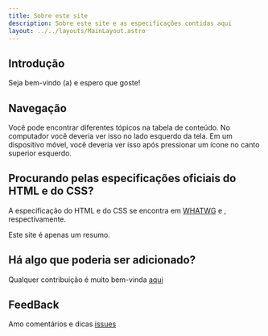 ```yaml
---
title: Sobre este site
description: Sobre este site e as especificações contidas aqui
layout: ../../layouts/MainLayout.astro
---
```


## Introdução

Seja bem-vindo (a) e espero que goste!


## Navegação

Você pode encontrar diferentes tópicos na tabela de conteúdo. No computador você deveria ver isso no lado esquerdo da tela. Em um dispositivo móvel, você deveria ver isso após pressionar um ícone no canto superior esquerdo.

## Procurando pelas especificações oficiais do HTML e do CSS?

A especificação do HTML e do CSS se encontra em [WHATWG](https://html.spec.whatwg.org/dev/) e [](), respectivamente.

Este site é apenas um resumo.

## Há algo que poderia ser adicionado?

Qualquer contribuição é muito bem-vinda [aqui](https://github.com/victor0x16/legendary-html-css-docs)


## FeedBack

Amo comentários e dicas [issues](https://github.com/victor0x16/legendary-html-css-docs/issues)